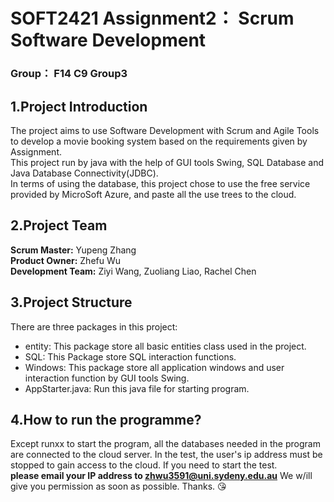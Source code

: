 # SOFT2421 Assignment2： Scrum Software Development
### Group： F14 C9 Group3

## 1.Project Introduction
The project aims to use Software Development with Scrum and Agile Tools to develop a movie booking system based on the requirements given by Assignment.<br />
This project run by java with the help of GUI tools Swing, SQL Database and Java Database Connectivity(JDBC).<br />
In terms of using the database, this project chose to use the free service provided by MicroSoft Azure, and paste all the use trees to the cloud.

## 2.Project Team

**Scrum Master:** Yupeng Zhang<br />
**Product Owner:** Zhefu Wu<br />
**Development Team:** Ziyi Wang, Zuoliang Liao, Rachel Chen

## 3.Project Structure

There are three packages in this project:
- entity: This package store all basic entities class used in the project.
- SQL: This Package store SQL interaction functions.
- Windows: This package store all application windows and user interaction function by GUI tools Swing. 
- AppStarter.java: Run this java file for starting program.

## 4.How to run the programme?
Except runxx to start the program, all the databases needed in the program are connected to the cloud server. In the test, the user's ip address must be stopped to gain access to the cloud.
If you need to start the test.<br /> **please email your IP address to zhwu3591@uni.sydeny.edu.au** We w/ill give you permission as soon as possible.
Thanks. :kissing_heart: 
